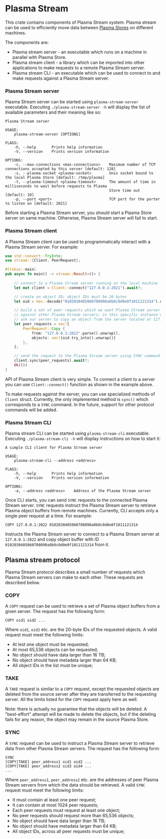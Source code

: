 # Plasma Stream
This crate contains components of Plasma Stream system. Plasma stream can be used to efficiently move data between [Plasma Stores](../plasma) on different machines.

The components are:
* Plasma stream server - an executable which runs on a machine in parallel with Plasma Store.
* Plasma stream client - a library which can be imported into other applications to make requests to a remote Plasma Stream server.
* Plasma stream CLI - an executable which can be used to connect to and make requests against a Plasma Stream server.

### Plasma Stream server
Plasma Stream server can be started using `plasma-stream-server` executable. Executing `./plasma-stream-server -h` will display the list of available parameters and their meaning like so:

```
Plasma Stream server

USAGE:
    plasma-stream-server [OPTIONS]

FLAGS:
    -h, --help       Prints help information
    -V, --version    Prints version information

OPTIONS:
    -c, --max-connections <max-connections>    Maximum number of TCP connections accepted by this server [default: 128]
    -s, --plasma-socket <plasma-socket>        Unix socket bound to the local Plasma Store [default: /tmp/plasma]
    -t, --plasma-timeout <plasma-timeout>      The amount of time in milliseconds to wait before requests to Plasma
                                               Store time out [default: 10]
    -p, --port <port>                          TCP port for the porter to listen on [default: 2021]
```

Before starting a Plasma Stream server, you should start a Plasma Store server on same machine. Otherwise, Plasma Stream server will fail to start.

### Plasma Stream client
A Plasma Stream client can be used to programmatically interact with a Plasma Stream server. For example:
```Rust
use std::convert::TryInto;
use stream::{Client, PeerRequest};

#[tokio::main]
pub async fn main() -> stream::Result<()> {
    
    // connect to a Plasma Stream server running on the local machine
    let mut client = Client::connect("127.0.0.1:2021").await?;

    // create an object ID; object IDs must be 20 bytes
    let oid = hex::decode("0102030405060708090a0b0c0d0e0f1011121314").unwrap();

    // build a set of peer requests which we want Plasma Stream server to execute
    // against other Plasma Stream servers; in this specific instance we want to
    // ask our server to copy an object from the server located at 127.0.0.1:2022
    let peer_requests = vec![
        PeerRequest::Copy {
            from: "127.0.0.1:2022".parse().unwrap(),
            objects: vec![oid.try_into().unwrap()]
        },
    ];

    // send the request to the Plasma Stream server using SYNC command
    client.sync(peer_requests).await?;
    Ok(())
}
```

API of Plasma Stream client is very simple. To connect a client to a server you can use `Client::connect()` function as shown in the example above.

To make requests against the server, you can use specialized methods of `Client` struct. Currently, the only implemented method is `sync()` which corresponds to a `SYNC` command. In the future, support for other protocol commands will be added.

### Plasma Stream CLI
Plasma stream CLI can be started using `plasma-stream-cli` executable. Executing `./plasma-stream-cli -h` will display instructions on how to start it:
```
A simple CLI client for Plasma Stream server

USAGE:
    plasma-stream-cli --address <address>

FLAGS:
    -h, --help       Prints help information
    -V, --version    Prints version information

OPTIONS:
    -a, --address <address>    Address of the Plasma Stream server
```

Once CLI starts, you can send `SYNC` requests to the connected Plasma Stream server. `SYNC` requests instruct the Plasma Stream server to retrieve Plasma object buffers from remote machines. Currently, CLI accepts only a single peer request at a time. For example:

```
COPY 127.0.0.1:2022 0102030405060708090a0b0c0d0e0f1011121314
```
Instructs the Plasma Stream server to connect to a Plasma Stream server at `127.0.0.1:2022` and copy object buffer with ID `0102030405060708090a0b0c0d0e0f1011121314` from it.

## Plasma stream protocol
Plasma Stream protocol describes a small number of requests which Plasma Stream servers can make to each other. These requests are described below.

### COPY
A `COPY` request can be used to retrieve a set of Plasma object buffers from a given server. The request has the following form:
```
COPY oid1 oid2 ...
```
Where `oid1`, `oid2` etc. are the 20-byte IDs of the requested objects. A valid request must meet the following limits:

* At lest one object must be requested;
* At most 65,536 objects can be requested;
* No object should have data larger than 16 TB;
* No object should have metadata larger than 64 KB;
* All object IDs in the list must be unique;

### TAKE
A `TAKE` request is similar to a `COPY` request, except the requested objects are deleted from the source server after they are transferred to the requesting server. All the limits listed for the `COPY` request apply here as well.

Note: there is actually no guarantee that the objects will be deleted. A "best-effort" attempt will be made to delete the objects, but if the deleting fails for any reason, the object may remain in the source Plasma Store.

### SYNC
A `SYNC` request can be used to instruct a Plasma Stream server to retrieve data from other Plasma Stream servers. The request has the following form:
```
SYNC
[COPY|TAKE] peer_address1 oid1 oid2 ...
[COPY|TAKE] peer_address2 oid3 oid4 ...
...
```
Where `peer_address1`, `peer_address2` etc. are the addresses of peer Plasma Stream servers from which the data should be retrieved. A valid `SYNC` request must meet the following limits:

* It must contain at least one peer request;
* It can contain at most 1024 peer requests;
* Each peer requests must request at least one object;
* No peer requests should request more than 65,536 objects;
* No object should have data larger than 16 TB;
* No object should have metadata larger than 64 KB;
* All object IDs, across all peer requests must be unique;
